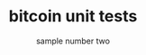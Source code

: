 ---
title: bitcoin unit tests
author: sample number two 
description: everything Bitcoin protocol related.
image: "tca-icon.png"
link: "https://github.com"
navigation: true
---